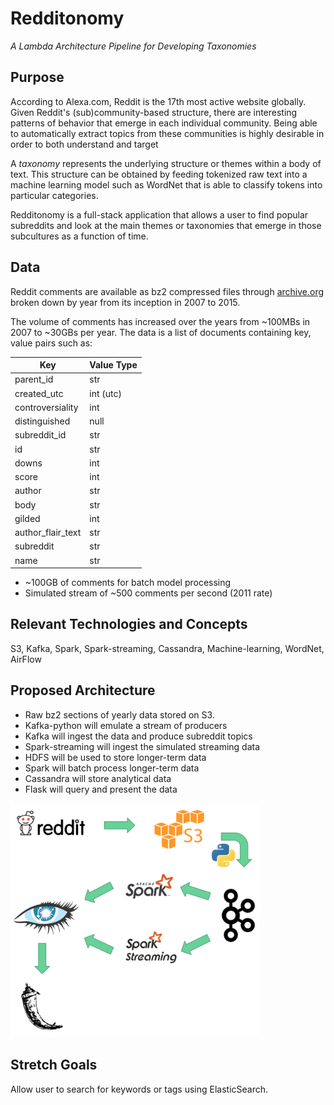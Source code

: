 # Redditonomy
_A Lambda Architecture Pipeline for Developing Taxonomies_

## Purpose
According to Alexa.com, Reddit is the 17th most active website globally. Given
Reddit's (sub)community-based structure, there are interesting patterns of
behavior that emerge in each individual community. Being able to automatically
extract topics from these communities is highly desirable in order to both
understand and target

A _taxonomy_ represents the underlying structure or themes within a body of
text. This structure can be obtained by feeding tokenized raw text into a
machine learning model such as WordNet that is able to classify tokens into
particular categories.

Redditonomy is a full-stack application that allows a user to find popular
subreddits and look at the main themes or taxonomies that emerge in those
subcultures as a function of time.

## Data
Reddit comments are available as bz2 compressed files through
[archive.org](https://archive.org) broken down by year from its inception in
2007 to 2015.

The volume of comments has increased over the years from ~100MBs in 2007 to
~30GBs per year. The data is a list of documents containing key, value pairs
such as:

Key | Value Type
----| ----------
parent_id | str
created_utc | int (utc)
controversiality | int
distinguished | null
subreddit_id | str
id | str
downs | int
score | int
author | str
body | str
gilded | int
author_flair_text | str
subreddit | str
name | str

- ~100GB of comments for batch model processing
- Simulated stream of ~500 comments per second (2011 rate)

## Relevant Technologies and Concepts
S3, Kafka, Spark, Spark-streaming, Cassandra, Machine-learning, WordNet, AirFlow

## Proposed Architecture 
- Raw bz2 sections of yearly data stored on S3.
- Kafka-python will emulate a stream of producers
- Kafka will ingest the data and produce subreddit topics
- Spark-streaming will ingest the simulated streaming data
- HDFS will be used to store longer-term data
- Spark will batch process longer-term data
- Cassandra will store analytical data
- Flask will query and present the data
<img src="./img/architecture.png" width="400px"/>

## Stretch Goals
Allow user to search for keywords or tags using ElasticSearch.
